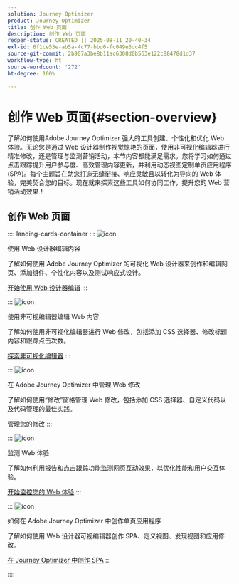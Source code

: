 ```yaml
---
solution: Journey Optimizer
product: Journey Optimizer
title: 创作 Web 页面
description: 创作 Web 页面
redpen-status: CREATED_||_2025-08-11_20-40-34
exl-id: 6f1ce53e-ab5a-4c77-bbd6-fc049e3dc4f5
source-git-commit: 2b907a3be8b11ac6308d0b563e122c88478d1d37
workflow-type: ht
source-wordcount: '272'
ht-degree: 100%

---
```


# 创作 Web 页面{#section-overview}

了解如何使用Adobe Journey Optimizer 强大的工具创建、个性化和优化 Web 体验。无论您是通过 Web 设计器制作视觉惊艳的页面，使用非可视化编辑器进行精准修改，还是管理与监测营销活动，本节内容都能满足需求。您将学习如何通过点击跟踪提升用户参与度、高效管理内容更新，并利用动态视图定制单页应用程序 (SPA)。每个主题旨在助您打造无缝衔接、响应灵敏且以转化为导向的 Web 体验，完美契合您的目标。现在就来探索这些工具如何协同工作，提升您的 Web 营销活动效果！

## 创作 Web 页面

:::: landing-cards-container
:::
![icon](https://cdn.experienceleague.adobe.com/icons/circle-play.svg?lang=zh-Hans)

使用 Web 设计器编辑内容

了解如何使用 Adobe Journey Optimizer 的可视化 Web 设计器来创作和编辑网页、添加组件、个性化内容以及测试响应式设计。

[开始使用 Web 设计器编辑](../using/web/web-visual-editor.md)
:::

:::
![icon](https://cdn.experienceleague.adobe.com/icons/code-branch.svg)

使用非可视编辑器编辑 Web 内容

了解如何使用非可视化编辑器进行 Web 修改，包括添加 CSS 选择器、修改标题内容和跟踪点击次数。

[探索非可视化编辑器](../using/web/web-non-visual-editor.md)
:::

:::
![icon](https://cdn.experienceleague.adobe.com/icons/gear.svg?lang=zh-Hans)

在 Adobe Journey Optimizer 中管理 Web 修改

了解如何使用“修改”窗格管理 Web 修改，包括添加 CSS 选择器、自定义代码以及代码管理的最佳实践。

[管理您的修改](../using/web/manage-web-modifications.md)
:::

:::
![icon](https://cdn.experienceleague.adobe.com/icons/chart-line.svg)

监测 Web 体验

了解如何利用报告和点击跟踪功能监测网页互动效果，以优化性能和用户交互体验。

[开始监控您的 Web 体验](../using/web/monitor-web-experiences.md)
:::

:::
![icon](https://cdn.experienceleague.adobe.com/icons/puzzle-piece.svg?lang=zh-Hans)

如何在 Adobe Journey Optimizer 中创作单页应用程序

了解如何使用 Web 设计器可视编辑器创作 SPA、定义视图、发现视图和应用修改。

[在 Journey Optimizer 中创作 SPA](../using/web/web-spa.md)
:::

::::

